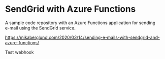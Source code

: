 SendGrid with Azure Functions
=============================

A sample code repository with an Azure Functions application for sending e-mail using the SendGrid service.

https://mikaberglund.com/2020/03/14/sending-e-mails-with-sendgrid-and-azure-functions/

Test webhook
